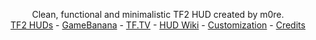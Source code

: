 <!-- TITLE -->

<p align="center">
  <p align="center">
    Clean, functional and minimalistic TF2 HUD created by m0re.
    <br />
    <a href="https://tf2huds.dev/hud/m0re-Hud">TF2 HUDs</a>
    -
    <a href="https://gamebanana.com/mods/291596">GameBanana</a>
    -
    <a href="https://www.teamfortress.tv/34115/m0re-hud">TF.TV</a>
    -
    <a href="https://github.com/Hypnootize/m0rehud/wiki">HUD Wiki</a>
    -
    <a href="https://github.com/Hypnootize/m0rehud/wiki/CUSTOMIZATIONS">Customization</a>
    -
    <a href="https://github.com/Hypnootize/m0rehud/wiki/Credits">Credits</a>
  </p>
</p>
